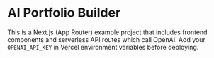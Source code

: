# AI Portfolio Builder

This is a Next.js (App Router) example project that includes frontend components and serverless API routes which call OpenAI. Add your `OPENAI_API_KEY` in Vercel environment variables before deploying.
